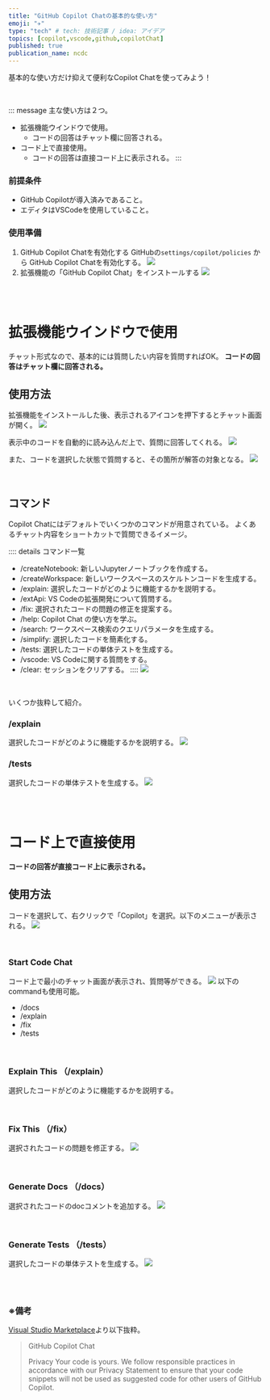```yaml
---
title: "GitHub Copilot Chatの基本的な使い方"
emoji: "✈️"
type: "tech" # tech: 技術記事 / idea: アイデア
topics: [copilot,vscode,github,copilotChat]
published: true
publication_name: ncdc
---
```


基本的な使い方だけ抑えて便利なCopilot Chatを使ってみよう！

<br>

::: message
主な使い方は２つ。
- 拡張機能ウインドウで使用。
  - コードの回答はチャット欄に回答される。
- コード上で直接使用。
  - コードの回答は直接コード上に表示される。
:::

### 前提条件
- GitHub Copilotが導入済みであること。
- エディタはVSCodeを使用していること。

### 使用準備
1. GitHub Copilot Chatを有効化する
    GitHubの`settings/copilot/policies` から GitHub Copilot Chatを有効化する。
    ![](https://storage.googleapis.com/zenn-user-upload/6f94852f4ba0-20230822.png)
2. 拡張機能の「GitHub Copilot Chat」をインストールする
    ![](https://storage.googleapis.com/zenn-user-upload/18649cc04f18-20230822.png)

<br>
<br>


# 拡張機能ウインドウで使用
チャット形式なので、基本的には質問したい内容を質問すればOK。
**コードの回答はチャット欄に回答される。**

## 使用方法
拡張機能をインストールした後、表示されるアイコンを押下するとチャット画面が開く。
![](https://storage.googleapis.com/zenn-user-upload/b854a12a0a8c-20230822.png)

表示中のコードを自動的に読み込んだ上で、質問に回答してくれる。
![](https://storage.googleapis.com/zenn-user-upload/6a4fb739f492-20230822.png)

また、コードを選択した状態で質問すると、その箇所が解答の対象となる。
![](https://storage.googleapis.com/zenn-user-upload/c0a2ba2cd9da-20230822.png)

<br>

## コマンド
Copilot Chatにはデフォルトでいくつかのコマンドが用意されている。
よくあるチャット内容をショートカットで質問できるイメージ。

:::: details コマンド一覧
- /createNotebook: 新しいJupyterノートブックを作成する。
- /createWorkspace: 新しいワークスペースのスケルトンコードを生成する。
- /explain: 選択したコードがどのように機能するかを説明する。
- /extApi: VS Codeの拡張開発について質問する。
- /fix: 選択されたコードの問題の修正を提案する。
- /help: Copilot Chat の使い方を学ぶ。
- /search: ワークスペース検索のクエリパラメータを生成する。
- /simplify: 選択したコードを簡素化する。
- /tests: 選択したコードの単体テストを生成する。
- /vscode: VS Codeに関する質問をする。
- /clear: セッションをクリアする。
::::
![](https://storage.googleapis.com/zenn-user-upload/f79ab9924eca-20230822.png)

<br>

いくつか抜粋して紹介。
### /explain
選択したコードがどのように機能するかを説明する。
![](https://storage.googleapis.com/zenn-user-upload/f19cd10f42f7-20230822.png)

### /tests
選択したコードの単体テストを生成する。
![](https://storage.googleapis.com/zenn-user-upload/1285263922cb-20230822.png)


<br>
<br>


# コード上で直接使用
**コードの回答が直接コード上に表示される。**

## 使用方法
コードを選択して、右クリックで「Copilot」を選択。以下のメニューが表示される。
![](https://storage.googleapis.com/zenn-user-upload/c3d50c34d665-20230822.png)

<br>

### Start Code Chat
コード上で最小のチャット画面が表示され、質問等ができる。
![](https://storage.googleapis.com/zenn-user-upload/ea9e8b19b483-20230822.png)
以下のcommandも使用可能。
- /docs
- /explain
- /fix
- /tests

<br>

### Explain This （/explain）
選択したコードがどのように機能するかを説明する。

<br>

### Fix This （/fix）
選択されたコードの問題を修正する。
![](https://storage.googleapis.com/zenn-user-upload/be2f0b55cdd5-20230822.png)

<br>

### Generate Docs （/docs）
選択されたコードのdocコメントを追加する。
![](https://storage.googleapis.com/zenn-user-upload/fbffe71b01da-20230822.png)

<br>

### Generate Tests （/tests）
選択したコードの単体テストを生成する。
![](https://storage.googleapis.com/zenn-user-upload/d0fc34a49404-20230822.png)


<br>
<br>

### ※備考
[Visual Studio Marketplace](https://marketplace.visualstudio.com/items?itemName=GitHub.copilot-chat)より以下抜粋。
> GitHub Copilot Chat
> 
> Privacy
> Your code is yours. We follow responsible practices in accordance with our Privacy Statement to ensure that your code snippets will not be used as suggested code for other users of GitHub Copilot.